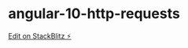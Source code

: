 # angular-10-http-requests

[Edit on StackBlitz ⚡️](https://stackblitz.com/edit/angular-10-http-requests)